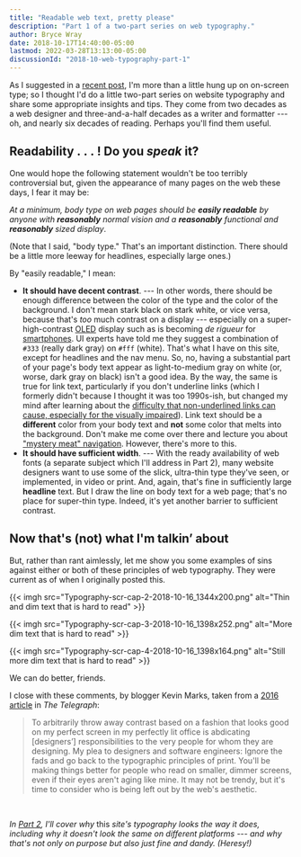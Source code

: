 ```yaml
---
title: "Readable web text, pretty please"
description: "Part 1 of a two-part series on web typography."
author: Bryce Wray
date: 2018-10-17T14:40:00-05:00
lastmod: 2022-03-28T13:13:00-05:00
discussionId: "2018-10-web-typography-part-1"
---
```


As I suggested in a [recent post](/posts/2018/09/why-finally-settled-ulysses/), I'm more than a little hung up on on-screen type; so I thought I'd do a little two-part series on website typography and share some appropriate insights and tips. They come from two decades as a web designer and three-and-a-half decades as a writer and formatter --- oh, and nearly six decades of reading. Perhaps you'll find them useful.

## Readability&nbsp;.&nbsp;.&nbsp;.&nbsp;! Do you _speak_ it?

One would hope the following statement wouldn't be too terribly controversial but, given the appearance of many pages on the web these days, I fear it may be:

_At a minimum, body type on web pages should be **easily readable** by anyone with **reasonably** normal vision and a **reasonably** functional and **reasonably** sized display_.

(Note that I said, "body type." That's an important distinction. There should be a little more leeway for headlines, especially large ones.)

By "easily readable," I mean:

- **It should have decent contrast**. --- In other words, there should be enough difference between the color of the type and the color of the background.
	I don't mean stark black on stark white, or vice versa, because that's _too_ much contrast on a display --- especially on a super-high-contrast [OLED](https://en.wikipedia.org/wiki/OLED) display such as is becoming _de rigueur_ for [smartphones](https://www.oled-info.com/oled_devices/mobile_phones). UI experts have told me they suggest a combination of `#333` (really dark gray) on `#fff` (white). That's what I have on this site, except for headlines and the nav menu.
	So, no, having a substantial part of your page's body text appear as light-to-medium gray on white (or, worse, dark gray on black) isn't a good idea. By the way, the same is true for link text, particularly if you don't underline links (which I formerly didn't because I thought it was too 1990s-ish, but changed my mind after learning about the [difficulty that non-underlined links can cause, especially for the visually impaired](https://webaim.org/techniques/hypertext/link_text)). Link text should be a **different** color from your body text and **not** some color that melts into the background. Don't make me come over there and lecture you about ["mystery meat" navigation](http://www.webpagesthatsuck.com/mysterymeatnavigation.html).
	However, there's more to this.
- **It should have sufficient width**. --- With the ready availability of web fonts (a separate subject which I'll address in Part 2), many website designers want to use some of the slick, ultra-thin type they've seen, or implemented, in video or print. And, again, that's fine in sufficiently large **headline** text. But I draw the line on body text for a web page; that's no place for super-thin type. Indeed, it's yet another barrier to sufficient contrast.

## Now that's (not) what I'm talkin’ about

But, rather than rant aimlessly, let me show you some examples of sins against either or both of these principles of web typography. They were current as of when I originally posted this.

{{< imgh src="Typography-scr-cap-2-2018-10-16_1344x200.png" alt="Thin and dim text that is hard to read" >}}

{{< imgh src="Typography-scr-cap-3-2018-10-16_1398x252.png" alt="More dim text that is hard to read" >}}

{{< imgh src="Typography-scr-cap-4-2018-10-16_1398x164.png" alt="Still more dim text that is hard to read" >}}

We can do better, friends.

I close with these comments, by blogger Kevin Marks, taken from a [2016 article](https://www.telegraph.co.uk/science/2016/10/23/internet-is-becoming-unreadable-because-of-a-trend-towards-light/) in _The Telegraph_:

> To arbitrarily throw away contrast based on a fashion that looks good on my perfect screen in my perfectly lit office is abdicating [designers’] responsibilities to the very people for whom they are designing. My plea to designers and software engineers: Ignore the fads and go back to the typographic principles of print. You'll be making things better for people who read on smaller, dimmer screens, even if their eyes aren't aging like mine. It may not be trendy, but it's time to consider who is being left out by the web's aesthetic.

<p>&nbsp;</p>

_In [Part 2](/posts/2018/10/web-typography-part-2/), I'll cover why_ this _site's typography looks the way it does, including why it doesn't look the same on different platforms --- and why that's not only on purpose but also just fine and dandy. (Heresy!)_
